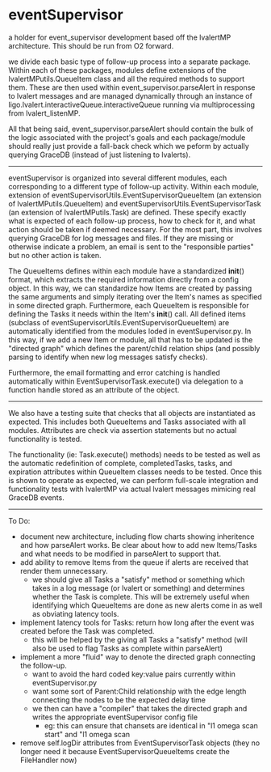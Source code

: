 # eventSupervisor

a holder for event_supervisor development based off the lvalertMP architecture. This should be run from O2 forward.

we divide each basic type of follow-up process into a separate package. Within each of these packages, modules define extensions of the lvalertMPutils.QueueItem class and all the required methods to support them. These are then used within event_supervisor.parseAlert in response to lvalert messages and are managed dynamically through an instance of ligo.lvalert.interactiveQueue.interactiveQueue running via multiprocessing from lvalert_listenMP.

All that being said, event_supervisor.parseAlert should contain the bulk of the logic associated with the project's goals and each package/module should really just provide a fall-back check which we peform by actually querying GraceDB (instead of just listening to lvalerts).

-------------------

eventSupervisor is organized into several different modules, each corresponding to a different type of follow-up activity. Within each module, extension of eventSupervisorUtils.EventSupervisorQueueItem (an extension of lvalertMPutils.QueueItem) and eventSupervisorUtils.EventSupervisorTask (an extension of lvalertMPutils.Task) are defined. These specify exactly what is expected of each follow-up process, how to check for it, and what action should be taken if deemed necessary. For the most part, this involves querying GraceDB for log messages and files. If they are missing or otherwise indicate a problem, an email is sent to the "responsible parties" but no other action is taken.

The QueueItems defines within each module have a standardized __init__() format, which extracts the required information directly from a config object. In this way, we can standardize how Items are created by passing the same arguments and simply iterating over the Item's names as specified in some directed graph. Furthermore, each QueueItem is responsible for defining the Tasks it needs within the Item's __init__() call. All defined items (subclass of eventSupervisorUtils.EventSupervisorQueueItem) are automatically identified from the modules loded in eventSupervisor.py. In this way, if we add a new Item or module, all that has to be updated is the "directed graph" which defines the parent/child relation ships (and possibly parsing to identify when new log messages satisfy checks).

Furthermore, the email formatting and error catching is handled automatically within EventSupervisorTask.execute() via delegation to a function handle stored as an attribute of the object.

-------------------

We also have a testing suite that checks that all objects are instantiated as expected. This includes both QueueItems and Tasks associated with all modules. Attributes are check via assertion statements but no actual functionality is tested.

The functionality (ie: Task.execute() methods) needs to be tested as well as the automatic redefinition of complete, completedTasks, tasks, and expiration attributes within QueueItem classes needs to be tested. Once this is shown to operate as expected, we can perform full-scale integration and functionality tests with lvalertMP via actual lvalert messages mimicing real GraceDB events.

-------------------

To Do:
  - document new architecture, including flow charts showing inheritence and how parseAlert works. Be clear about how to add new Items/Tasks and what needs to be modified in parseAlert to support that.
  - add ability to remove Items from the queue if alerts are received that render them unnecessary.
    - we should give all Tasks a "satisfy" method or something which takes in a log message (or lvalert or something) and determines whether the Task is complete. This will be extremely useful when identifying which QueueItems are done as new alerts come in as well as obviating latency tools.
  - implement latency tools for Tasks: return how long after the event was created before the Task was completed.
    - this will be helped by the giving all Tasks a "satisfy" method (will also be used to flag Tasks as complete within parseAlert)
  - implement a more "fluid" way to denote the directed graph connecting the follow-up.
    - want to avoid the hard coded key:value pairs currently within eventSupervisor.py
    - want some sort of Parent:Child relationship with the edge length connecting the nodes to be the expected delay time
    - we then can have a "compiler" that takes the directed graph and writes the appropriate eventSupervisor config file
      - eg: this can ensure that chansets are identical in "l1 omega scan start" and "l1 omega scan
  - remove self.logDir attributes from EventSupervisorTask objects (they no longer need it because EventSupervisorQueueItems create the FileHandler now)
